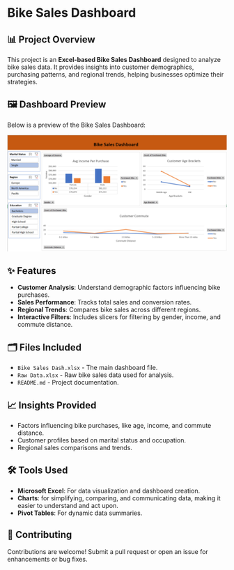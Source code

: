 # Bike Sales Dashboard  

## 📊 Project Overview  
This project is an **Excel-based Bike Sales Dashboard** designed to analyze bike sales data. It provides insights into customer demographics, purchasing patterns, and regional trends, helping businesses optimize their strategies.

## 🖼️ Dashboard Preview  
Below is a preview of the Bike Sales Dashboard:  

![Dashboard Preview](https://github.com/Naveennnkumar-Bit/Excels_Bike_Sales_Dash/blob/main/Bike_sales.png)  

## ✨ Features  
- **Customer Analysis**: Understand demographic factors influencing bike purchases.  
- **Sales Performance**: Tracks total sales and conversion rates.  
- **Regional Trends**: Compares bike sales across different regions.  
- **Interactive Filters**: Includes slicers for filtering by gender, income, and commute distance.  

## 🗂️ Files Included  
- `Bike Sales Dash.xlsx` - The main dashboard file.  
- `Raw Data.xlsx` - Raw bike sales data used for analysis.  
- `README.md` - Project documentation.  
 

## 📈 Insights Provided  
- Factors influencing bike purchases, like age, income, and commute distance.  
- Customer profiles based on marital status and occupation.  
- Regional sales comparisons and trends.  

## 🛠️ Tools Used  
- **Microsoft Excel**: For data visualization and dashboard creation.  
- **Charts**: for simplifying, comparing, and communicating data, making it easier to understand and act upon.
- **Pivot Tables**: For dynamic data summaries.  

## 🤝 Contributing  
Contributions are welcome! Submit a pull request or open an issue for enhancements or bug fixes.  
